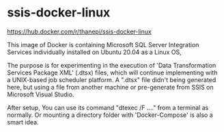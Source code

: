 # ssis-docker-linux

https://hub.docker.com/r/thanepi/ssis-docker-linux

This image of Docker is containing Microsoft SQL Server Integration Services individually installed on Ubuntu 20.04 as a Linux OS,

The purpose is for experimenting in the execution of 'Data Transformation Services Package XML' (.dtsx) files, which will continue implementing with a UNIX-based job scheduler platform. A ".dtsx" file didn't being generated here, but using a file from another machine or pre-generate from SSIS on Microsoft Visual Studio.

After setup, You can use its command "dtexec /F ...." from a terminal as normally. Or mounting a directory folder with 'Docker-Compose' is also a smart idea.
